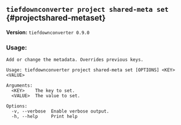 ## `tiefdownconverter project shared-meta set` {#projectshared-metaset}

**Version:** `tiefdownconverter 0.9.0`

### Usage:
```
Add or change the metadata. Overrides previous keys.

Usage: tiefdownconverter project shared-meta set [OPTIONS] <KEY> <VALUE>

Arguments:
  <KEY>    The key to set.
  <VALUE>  The value to set.

Options:
  -v, --verbose  Enable verbose output.
  -h, --help     Print help
```

